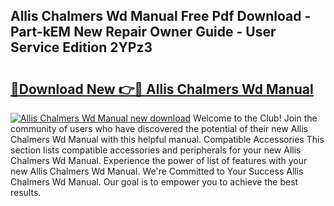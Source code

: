 ## Allis Chalmers Wd Manual Free Pdf Download - Part-kEM New Repair Owner Guide - User Service Edition 2YPz3

# <h2><a href="http://bc27556.oget.top/?id=Allis+Chalmers+Wd+Manual">🔗Download New 👉🔴 Allis Chalmers Wd Manual</a></h2>

[![Allis Chalmers Wd Manual new download](https://i.imgur.com/5g1atiW.png)](http://bc27556.oget.top/?id=Allis+Chalmers+Wd+Manual)
Welcome to the Club! Join the community of users who have discovered the potential of their new Allis Chalmers Wd Manual with this helpful manual. Compatible Accessories This section lists compatible accessories and peripherals for your new Allis Chalmers Wd Manual. Experience the power of list of features with your new Allis Chalmers Wd Manual. We're Committed to Your Success Allis Chalmers Wd Manual. Our goal is to empower you to achieve the best results.
